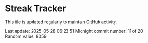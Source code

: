 # Streak Tracker

This file is updated regularly to maintain GitHub activity.

Last update: 2025-05-28 06:23:51
Midnight commit number: 11 of 20
Random value: 8059
